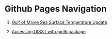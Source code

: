 # Github Pages Navigation

 1. [Gulf of Maine Sea Surface Temperature Update](https://adamkemberling.github.io/oisst_mainstays/R/GOM_Report.html)
 
 2. [Accessing OISST with gmRi package](https://adamkemberling.github.io/oisst_mainstays/R/OISST_with_gmRi.html)
